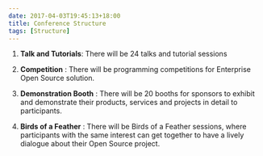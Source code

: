 ```yaml
---
date: 2017-04-03T19:45:13+18:00
title: Conference Structure
tags: [Structure]
---
```



1. **Talk and Tutorials**: There will be 24 talks and tutorial sessions

2. **Competition** : There will be programming competitions for Enterprise Open Source solution.

3. **Demonstration Booth** : There will be 20 booths for sponsors to exhibit and demonstrate their products, services and projects in detail to participants.

4. **Birds of a Feather** : There will be Birds of a Feather sessions, where participants with the same interest can get together to have a lively dialogue about their Open Source project.